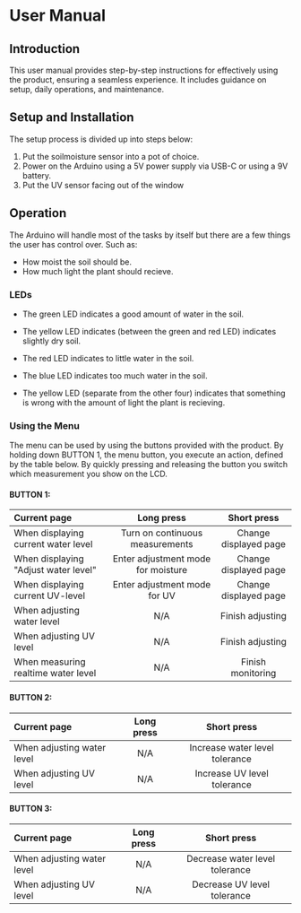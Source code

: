# User Manual

## Introduction

This user manual provides step-by-step instructions for effectively using the product, ensuring a seamless experience. It includes guidance on setup, daily operations, and maintenance.

## Setup and Installation

The setup process is divided up into steps below:

1. Put the soilmoisture sensor into a pot of choice.
2. Power on the Arduino using a 5V power supply via USB-C or using a 9V battery.
3. Put the UV sensor facing out of the window

## Operation

The Arduino will handle most of the tasks by itself but there are a few things the user has control over. Such as:

- How moist the soil should be.
- How much light the plant should recieve.

### LEDs

- The green LED indicates a good amount of water in the soil.

- The yellow LED indicates (between the green and red LED) indicates slightly dry soil.

- The red LED indicates to little water in the soil.

- The blue LED indicates too much water in the soil.

- The yellow LED (separate from the other four) indicates that something is wrong with the amount of light the plant is recieving.

### Using the Menu

The menu can be used by using the buttons provided with the product. By holding down BUTTON 1, the menu button, you execute an action, defined by the table below. By quickly pressing and releasing the button you switch which measurement you show on the LCD.

#### BUTTON 1:

| Current page |  **Long press**  | **Short press** |
|  :-   | :-: | :-: |
| When displaying current water level | Turn on continuous measurements | Change displayed page
| When displaying "Adjust water level" | Enter adjustment mode for moisture |  Change displayed page
| When displaying current UV-level | Enter adjustment mode for UV | Change displayed page
| When adjusting water level | N/A |  Finish adjusting
| When adjusting UV level | N/A |  Finish adjusting
| When measuring realtime water level | N/A |  Finish monitoring


#### BUTTON 2:

| Current page |  **Long press**  | **Short press** |
|  :-   | :-: | :-: |
| When adjusting water level | N/A |  Increase water level tolerance
| When adjusting UV level | N/A |  Increase UV level tolerance

#### BUTTON 3:

| Current page |  **Long press**  | **Short press** |
|  :-   | :-: | :-: |
| When adjusting water level | N/A |  Decrease water level tolerance
| When adjusting UV level | N/A |  Decrease UV level tolerance
